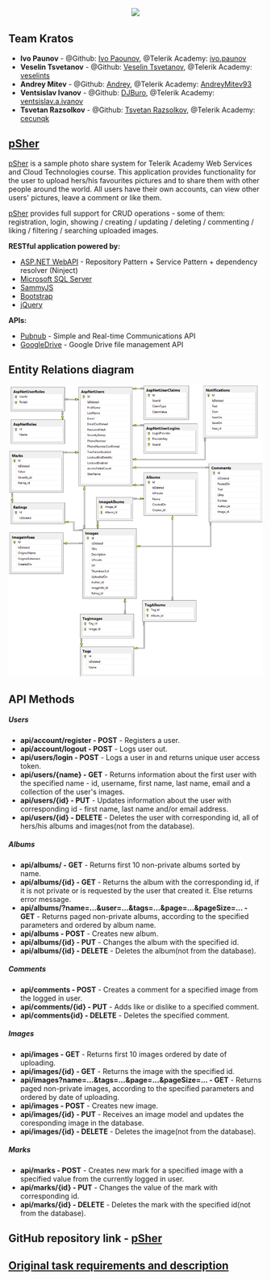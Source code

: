 <p align="center"><img src="https://avatars2.githubusercontent.com/u/15660358?v=3&s=200" height="100" /></p>

## Team Kratos

- **Ivo Paunov** - @Github: [Ivo Paounov](https://github.com/IvoPaunov), @Telerik Academy: [ivo.paunov](https://telerikacademy.com/Users/ivo.paunov)
-  **Veselin Tsvetanov** - @Github: [Veselin Tsvetanov](https://github.com/veselints), @Telerik Academy: [veselints](https://telerikacademy.com/Users/veselints)
-  **Andrey Mitev** - @Github: [Andrey](https://github.com/AndrewMitev), @Telerik Academy: [AndreyMitev93](https://telerikacademy.com/Users/AndreyMitev93)
-  **Ventsislav Ivanov** - @Github: [DJBuro](https://github.com/DJBuro), @Telerik Academy: [ventsislav.a.ivanov](https://telerikacademy.com/Users/ventsislav.a.ivanov)
-  **Tsvetan Razsolkov** - @Github: [Tsvetan Razsolkov](https://github.com/TsvetanRazsolkov), @Telerik Academy: [cecunqk](https://telerikacademy.com/Users/cecunqk)

## [pSher](https://github.com/Kratos-TA/pSher)

[pSher](https://github.com/Kratos-TA/pSher) is a sample photo share system for Telerik Academy Web Services and Cloud Technologies course.
  This application provides functionality for the user to upload hers/his favourites pictures and to share them with other people around the world. All users have their own accounts, can view other users' pictures, leave a comment or like them.

[pSher](https://github.com/Kratos-TA/pSher) provides full support for CRUD operations - some of them: registration, login, showing / creating / updating / deleting / commenting / liking / filtering / searching uploaded images.

**RESTful application powered by:**

- [ASP.NET WebAPI](http://www.asp.net/web-api) - Repository Pattern + Service Pattern + dependency resolver (Ninject)
- [Microsoft SQL Server](http://www.microsoft.com/en-us/server-cloud/products/sql-server/)
- [SammyJS](http://sammyjs.org/)
- [Bootstrap](http://getbootstrap.com/)
- [jQuery](http://jquery.com/)

**APIs:**

- [Pubnub](http://www.pubnub.com/) - Simple and Real-time Communications API
- [GoogleDrive](https://developers.google.com/drive/v2/reference/) - Google Drive file management API

## Entity Relations diagram

<img src="Documentation/pSher-ER-diagram.png">

## API Methods

##### Users #####
- **api/account/register - POST** - Registers a user.
- **api/account/logout - POST** - Logs user out.
- **api/users/login - POST** - Logs a user in and returns unique user access token.
- **api/users/{name} - GET** - Returns information about the first user with the specified name - id, username, first name, last name, email and a collection of the user's images.
- **api/users/{id} - PUT** - Updates information about the user with corresponding id - first name, last name and/or email address.
- **api/users/{id} - DELETE** - Deletes the user with corresponding id, all of hers/his albums and images(not from the database).

##### Albums #####
- **api/albums/ - GET** - Returns first 10 non-private albums sorted by name.
- **api/albums/{id} - GET** - Returns the album with the corresponding id, if it is not private or is requested by the user that created it. Else returns error message.
- **api/albums/?name=…&user=…&tags=…&page=…&pageSize=…  - GET** - Returns paged non-private albums, according to the specified parameters and ordered by album name.
- **api/albums - POST** - Creates new album.
- **api/albums/{id} - PUT** - Changes the album with the specified id.
- **api/albums/{id} - DELETE** - Deletes the album(not from the database).

##### Comments #####
- **api/comments - POST** - Creates a comment for a specified image from the logged in user.
- **api/comments/{id} - PUT** - Adds like or dislike to a specified comment.
- **api/comments{id} - DELETE** - Deletes the specified comment.

##### Images #####
- **api/images - GET** - Returns first 10 images ordered by date of uploading.
- **api/images/{id} - GET** - Returns the image with the specified id.
- **api/images?name=...&tags=...&page=...&pageSize=... - GET** - Returns paged non-private images, according to the specified parameters and ordered by date of uploading.
- **api/images - POST** - Creates new image.
- **api/images/{id} - PUT** - Receives an image model and updates the coresponding image in the database.
- **api/images/{id} - DELETE** - Deletes the image(not from the database).

##### Marks #####
- **api/marks - POST** - Creates new mark for a specified image with a specified value from the currently logged in user.
- **api/marks/{id} - PUT** - Changes the value of the mark with corresponding id.
- **api/marks/{id} - DELETE** - Deletes the mark with the specified id(not from the database).

## GitHub repository link - [pSher](https://github.com/Kratos-TA/pSher)

## [Original task requirements and description](https://github.com/TelerikAcademy/Web-Services-and-Cloud/tree/master/Teamwork)